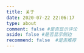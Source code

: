 ```yaml
---
title: 关于
date: 2020-07-22 22:06:17
type: about
comment: false #是否显示评论
aside: false #是否显示侧边
recommend: false  #是否推荐
---
```


